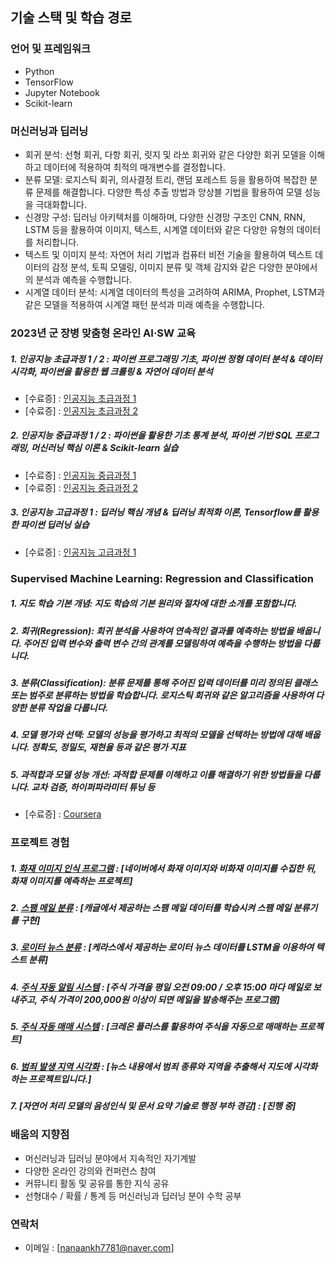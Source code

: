 ## 기술 스택 및 학습 경로

### 언어 및 프레임워크
- Python
- TensorFlow
- Jupyter Notebook
- Scikit-learn

### 머신러닝과 딥러닝
- 회귀 분석: 선형 회귀, 다항 회귀, 릿지 및 라쏘 회귀와 같은 다양한 회귀 모델을 이해하고 데이터에 적용하여 최적의 매개변수를 결정합니다.
- 분류 모델: 로지스틱 회귀, 의사결정 트리, 랜덤 포레스트 등을 활용하여 복잡한 분류 문제를 해결합니다. 다양한 특성 추출 방법과 앙상블 기법을 활용하여 모델 성능을 극대화합니다.
- 신경망 구성: 딥러닝 아키텍처를 이해하며, 다양한 신경망 구조인 CNN, RNN, LSTM 등을 활용하여 이미지, 텍스트, 시계열 데이터와 같은 다양한 유형의 데이터를 처리합니다.
- 텍스트 및 이미지 분석: 자연어 처리 기법과 컴퓨터 비전 기술을 활용하여 텍스트 데이터의 감정 분석, 토픽 모델링, 이미지 분류 및 객체 감지와 같은 다양한 분야에서의 분석과 예측을 수행합니다.
- 시계열 데이터 분석: 시계열 데이터의 특성을 고려하여 ARIMA, Prophet, LSTM과 같은 모델을 적용하여 시계열 패턴 분석과 미래 예측을 수행합니다.

### 2023년 군 장병 맞춤형 온라인 AI·SW 교육
##### 1. 인공지능 초급과정 1 / 2 : 파이썬 프로그래밍 기초, 파이썬 정형 데이터 분석 & 데이터 시각화, 파이썬을 활용한 웹 크롤링 & 자연어 데이터 분석
- [수료증] : [인공지능 초급과정 1](https://github.com/Leekhoo/My-profile/files/12424831/1.pdf)
- [수료증] : [인공지능 초급과정 2](https://github.com/Leekhoo/My-profile/files/12424833/2.pdf)
  
##### 2. 인공지능 중급과정 1 / 2 : 파이썬을 활용한 기초 통계 분석, 파이썬 기반 SQL 프로그래밍, 머신러닝 핵심 이론 & Scikit-learn 실습
- [수료증] : [인공지능 중급과정 1](https://github.com/Leekhoo/My-profile/files/12424834/1.pdf)
- [수료증] : [인공지능 중급과정 2](https://github.com/Leekhoo/My-profile/files/12424836/2.pdf)
  
##### 3. 인공지능 고급과정 1 : 딥러닝 핵심 개념 & 딥러닝 최적화 이론, Tensorflow를 활용한 파이썬 딥러닝 실습
- [수료증] : [인공지능 고급과정 1](https://github.com/Leekhoo/My-profile/files/12424837/1.pdf)

### Supervised Machine Learning: Regression and Classification
##### 1. 지도 학습 기본 개념: 지도 학습의 기본 원리와 절차에 대한 소개를 포함합니다.
##### 2. 회귀(Regression): 회귀 분석을 사용하여 연속적인 결과를 예측하는 방법을 배웁니다. 주어진 입력 변수와 출력 변수 간의 관계를 모델링하여 예측을 수행하는 방법을 다룹니다.
##### 3. 분류(Classification): 분류 문제를 통해 주어진 입력 데이터를 미리 정의된 클래스 또는 범주로 분류하는 방법을 학습합니다. 로지스틱 회귀와 같은 알고리즘을 사용하여 다양한 분류 작업을 다룹니다.
##### 4. 모델 평가와 선택: 모델의 성능을 평가하고 최적의 모델을 선택하는 방법에 대해 배웁니다. 정확도, 정밀도, 재현율 등과 같은 평가 지표
##### 5. 과적합과 모델 성능 개선: 과적합 문제를 이해하고 이를 해결하기 위한 방법들을 다룹니다. 교차 검증, 하이퍼파라미터 튜닝 등
- [수료증] : [Coursera](https://github.com/Leekhoo/My-profile/files/12424839/Coursera.pdf)

### 프로젝트 경험
##### 1. [화재 이미지 인식 프로그램](https://github.com/Leekhoo/Fire-Image-Classification-Project) : [네이버에서 화재 이미지와 비화재 이미지를 수집한 뒤, 화재 이미지를 예측하는 프로젝트]
  
##### 2. [스팸 메일 분류](https://github.com/Leekhoo/Spam-Mail-Classification-Project) : [캐글에서 제공하는 스팸 메일 데이터를 학습시켜 스팸 메일 분류기를 구현]
  
##### 3. [로이터 뉴스 분류](https://github.com/Leekhoo/Reuters-News) : [케라스에서 제공하는 로이터 뉴스 데이터를 LSTM을 이용하여 텍스트 분류]
  
##### 4. [주식 자동 알림 시스템](https://github.com/Leekhoo/Hyundai-Motor-Stock-Notification-Project) : [주식 가격을 평일 오전 09:00 / 오후 15:00 마다 메일로 보내주고, 주식 가격이 200,000원 이상이 되면 메일을 발송해주는 프로그램]

##### 5. [주식 자동 매매 시스템](https://github.com/Leekhoo/auto-stock/tree/main) : [크레온 플러스를 활용하여 주식을 자동으로 매매하는 프로젝트]
  
##### 6. [범죄 발생 지역 시각화](https://github.com/Leekhoo/Crime-Visualization-Map-Project) : [뉴스 내용에서 범죄 종류와 지역을 추출해서 지도에 시각화 하는 프로젝트입니다.]
  
##### 7. [자연어 처리 모델의 음성인식 및 문서 요약 기술로 행정 부하 경감] : [진행 중]

### 배움의 지향점
- 머신러닝과 딥러닝 분야에서 지속적인 자기계발
- 다양한 온라인 강의와 컨퍼런스 참여
- 커뮤니티 활동 및 공유를 통한 지식 공유
- 선형대수 / 확률 / 통계 등 머신러닝과 딥러닝 분야 수학 공부

### 연락처
- 이메일 : [nanaankh7781@naver.com]
